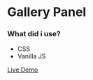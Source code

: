# Gallery Panel
### What did i use?
<ul>
  <li>CSS</li>
  <li>Vanilla JS</li>
 </ul>
<a href="https://gallery-panel.netlify.app/" target="_blank">Live Demo</a>
